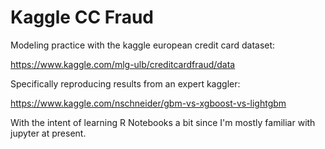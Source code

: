 # Kaggle CC Fraud

Modeling practice with the kaggle european credit card
dataset:

https://www.kaggle.com/mlg-ulb/creditcardfraud/data

Specifically reproducing results from an expert kaggler:

https://www.kaggle.com/nschneider/gbm-vs-xgboost-vs-lightgbm

With the intent of learning R Notebooks a bit since I'm 
mostly familiar with jupyter at present.
